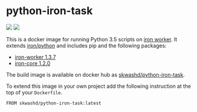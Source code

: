# python-iron-task

[![](https://images.microbadger.com/badges/image/skwashd/python-iron-task.svg)](http://microbadger.com/images/skwashd/python-iron-task "microbadger image badge")
[![](https://img.shields.io/docker/pulls/skwashd/python-iron-task.svg)](https://hub.docker.com/r/skwashd/python-iron-task/ 'Docker Hub pulls badge')

This is a docker image for running Python 3.5 scripts on 
[iron worker](https://www.iron.io/platform/ironworker/). It extends 
[iron/python](https://hub.docker.com/r/iron/python) and includes pip and
the following packages:

* [iron-worker 1.3.7](https://pypi.python.org/pypi/iron-worker/1.3.7)
* [iron-core 1.2.0](https://pypi.python.org/pypi/iron-core/1.2.0)

The build image is available on docker hub as
[skwashd/python-iron-task](https://hub.docker.com/r/skwashd/python-iron-task).

To extend this image in your own project add the following instruction at the 
top of your `Dockerfile`.


```
FROM skwashd/python-iron-task:latest

```

